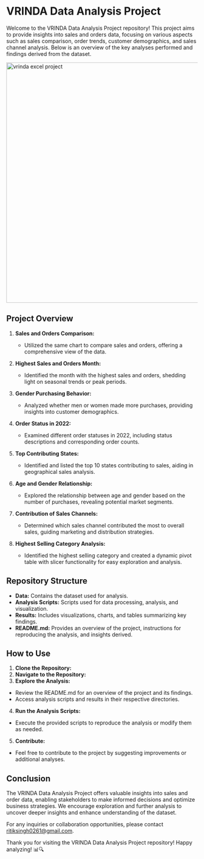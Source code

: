 # VRINDA Data Analysis Project

Welcome to the VRINDA Data Analysis Project repository! This project aims to provide insights into sales and orders data, focusing on various aspects such as sales comparison, order trends, customer demographics, and sales channel analysis. Below is an overview of the key analyses performed and findings derived from the dataset.

<img width="632" alt="vrinda excel project" src="https://github.com/Ritik261/vrindadataanalysis/assets/105224422/b0b0275d-6cdb-46db-b06d-c58131daf5b9">

## Project Overview

1. **Sales and Orders Comparison:**
   - Utilized the same chart to compare sales and orders, offering a comprehensive view of the data.

2. **Highest Sales and Orders Month:**
   - Identified the month with the highest sales and orders, shedding light on seasonal trends or peak periods.

3. **Gender Purchasing Behavior:**
   - Analyzed whether men or women made more purchases, providing insights into customer demographics.

4. **Order Status in 2022:**
   - Examined different order statuses in 2022, including status descriptions and corresponding order counts.

5. **Top Contributing States:**
   - Identified and listed the top 10 states contributing to sales, aiding in geographical sales analysis.

6. **Age and Gender Relationship:**
   - Explored the relationship between age and gender based on the number of purchases, revealing potential market segments.

7. **Contribution of Sales Channels:**
   - Determined which sales channel contributed the most to overall sales, guiding marketing and distribution strategies.

8. **Highest Selling Category Analysis:**
   - Identified the highest selling category and created a dynamic pivot table with slicer functionality for easy exploration and analysis.

## Repository Structure

- **Data:** Contains the dataset used for analysis.
- **Analysis Scripts:** Scripts used for data processing, analysis, and visualization.
- **Results:** Includes visualizations, charts, and tables summarizing key findings.
- **README.md:** Provides an overview of the project, instructions for reproducing the analysis, and insights derived.

## How to Use

1. **Clone the Repository:**
2. **Navigate to the Repository:**  
3. **Explore the Analysis:**
- Review the README.md for an overview of the project and its findings.
- Access analysis scripts and results in their respective directories.

4. **Run the Analysis Scripts:**
- Execute the provided scripts to reproduce the analysis or modify them as needed.

5. **Contribute:**
- Feel free to contribute to the project by suggesting improvements or additional analyses.

## Conclusion

The VRINDA Data Analysis Project offers valuable insights into sales and order data, enabling stakeholders to make informed decisions and optimize business strategies. We encourage exploration and further analysis to uncover deeper insights and enhance understanding of the dataset.

For any inquiries or collaboration opportunities, please contact [ritiksingh0261@gmail.com](mailto:ritiksingh0261@gmail.com).

Thank you for visiting the VRINDA Data Analysis Project repository! Happy analyzing! 📊🔍


